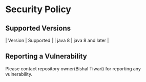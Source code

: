 # Security Policy

## Supported Versions



| Version | Supported        |
| java 8  | java 8 and later |

## Reporting a Vulnerability

Please contact repository owner(Bishal Tiwari) for reporting any vulnerability.
